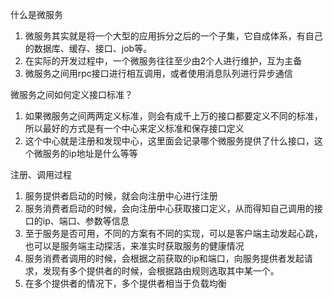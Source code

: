 什么是微服务
1. 微服务其实就是将一个大型的应用拆分之后的一个子集，它自成体系，有自己的数据库、缓存、接口、job等。
2. 在实际的开发过程中，一个微服务往往至少由2个人进行维护，互为主备
3. 微服务之间用rpc接口进行相互调用，或者使用消息队列进行异步通信

微服务之间如何定义接口标准？
1. 如果微服务之间两两定义标准，则会有成千上万的接口都要定义不同的标准，所以最好的方式是有一个中心来定义标准和保存接口定义
2. 这个中心就是注册和发现中心，这里面会记录哪个微服务提供了什么接口，这个微服务的ip地址是什么等等

注册、调用过程
1. 服务提供者启动的时候，就会向注册中心进行注册
2. 服务消费者启动的时候，会向注册中心获取接口定义，从而得知自己调用的接口的ip、端口、参数等信息
3. 至于服务是否可用，不同的方案有不同的实现，可以是客户端主动发起心跳，也可以是服务端主动探活，来准实时获取服务的健康情况
4. 服务消费者调用的时候，会根据之前获取的ip和端口，向服务提供者发起请求，发现有多个提供者的时候，会根据路由规则选取其中某一个。
5. 在多个提供者的情况下，多个提供者相当于负载均衡